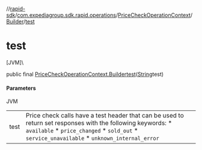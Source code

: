 //[rapid-sdk](../../../../index.md)/[com.expediagroup.sdk.rapid.operations](../../index.md)/[PriceCheckOperationContext](../index.md)/[Builder](index.md)/[test](test.md)

# test

[JVM]\

public final [PriceCheckOperationContext.Builder](index.md)[test](test.md)([String](https://docs.oracle.com/javase/8/docs/api/java/lang/String.html)test)

#### Parameters

JVM

| | |
|---|---|
| test | Price check calls have a test header that can be used to return set responses with the following keywords:   * `available`   * `price_changed`   * `sold_out`   * `service_unavailable`   * `unknown_internal_error` |
